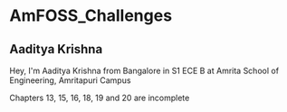 # AmFOSS_Challenges
## Aaditya Krishna

Hey, I'm Aaditya Krishna from Bangalore in S1 ECE B at Amrita School of Engineering, Amritapuri Campus

Chapters 13, 15, 16, 18, 19 and 20 are incomplete
